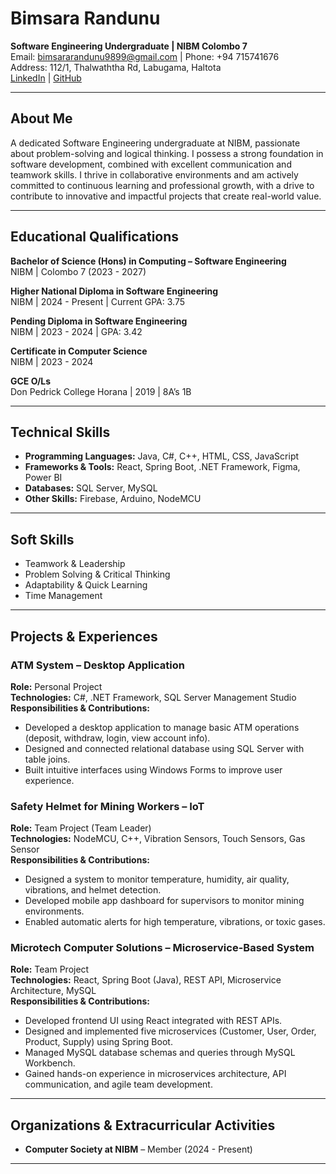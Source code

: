 # Bimsara Randunu
**Software Engineering Undergraduate | NIBM Colombo 7**  
Email: bimsararandunu9899@gmail.com | Phone: +94 715741676  
Address: 112/1, Thalwaththa Rd, Labugama, Haltota  
[LinkedIn](https://www.linkedin.com/in/bimsara-randunu/) | [GitHub](https://github.com/Bimsara-Randunu)  

---

## About Me
A dedicated Software Engineering undergraduate at NIBM, passionate about problem-solving and logical thinking. I possess a strong foundation in software development, combined with excellent communication and teamwork skills. I thrive in collaborative environments and am actively committed to continuous learning and professional growth, with a drive to contribute to innovative and impactful projects that create real-world value.  

---

## Educational Qualifications

**Bachelor of Science (Hons) in Computing – Software Engineering**  
NIBM | Colombo 7 (2023 - 2027)  

**Higher National Diploma in Software Engineering**  
NIBM | 2024 - Present | Current GPA: 3.75  

**Pending Diploma in Software Engineering**  
NIBM | 2023 - 2024 | GPA: 3.42  

**Certificate in Computer Science**  
NIBM | 2023 - 2024  

**GCE O/Ls**  
Don Pedrick College Horana | 2019 | 8A’s 1B  

---

## Technical Skills
- **Programming Languages:** Java, C#, C++, HTML, CSS, JavaScript  
- **Frameworks & Tools:** React, Spring Boot, .NET Framework, Figma, Power BI  
- **Databases:** SQL Server, MySQL  
- **Other Skills:** Firebase, Arduino, NodeMCU  

---

## Soft Skills
- Teamwork & Leadership  
- Problem Solving & Critical Thinking  
- Adaptability & Quick Learning  
- Time Management  

---

## Projects & Experiences

### **ATM System – Desktop Application**
**Role:** Personal Project  
**Technologies:** C#, .NET Framework, SQL Server Management Studio  
**Responsibilities & Contributions:**  
- Developed a desktop application to manage basic ATM operations (deposit, withdraw, login, view account info).  
- Designed and connected relational database using SQL Server with table joins.  
- Built intuitive interfaces using Windows Forms to improve user experience.  

### **Safety Helmet for Mining Workers – IoT**
**Role:** Team Project (Team Leader)  
**Technologies:** NodeMCU, C++, Vibration Sensors, Touch Sensors, Gas Sensor  
**Responsibilities & Contributions:**  
- Designed a system to monitor temperature, humidity, air quality, vibrations, and helmet detection.  
- Developed mobile app dashboard for supervisors to monitor mining environments.  
- Enabled automatic alerts for high temperature, vibrations, or toxic gases.  

### **Microtech Computer Solutions – Microservice-Based System**
**Role:** Team Project  
**Technologies:** React, Spring Boot (Java), REST API, Microservice Architecture, MySQL  
**Responsibilities & Contributions:**  
- Developed frontend UI using React integrated with REST APIs.  
- Designed and implemented five microservices (Customer, User, Order, Product, Supply) using Spring Boot.  
- Managed MySQL database schemas and queries through MySQL Workbench.  
- Gained hands-on experience in microservices architecture, API communication, and agile team development.  

---

## Organizations & Extracurricular Activities
- **Computer Society at NIBM** – Member (2024 - Present)  

---


